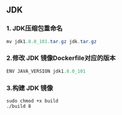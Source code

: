 ## JDK

### 1. JDK压缩包重命名
```java
mv jdk1.8.0_101.tar.gz jdk.tar.gz
```
### 2.修改 JDK 镜像Dockerfile对应的版本
```java
ENV JAVA_VERSION jdk1.8.0_101
```
### 3.构建 JDK 镜像
    sudo chmod +x build
    ./build 8